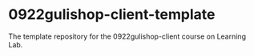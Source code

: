 # 0922gulishop-client-template
The template repository for the 0922gulishop-client course on Learning Lab.
